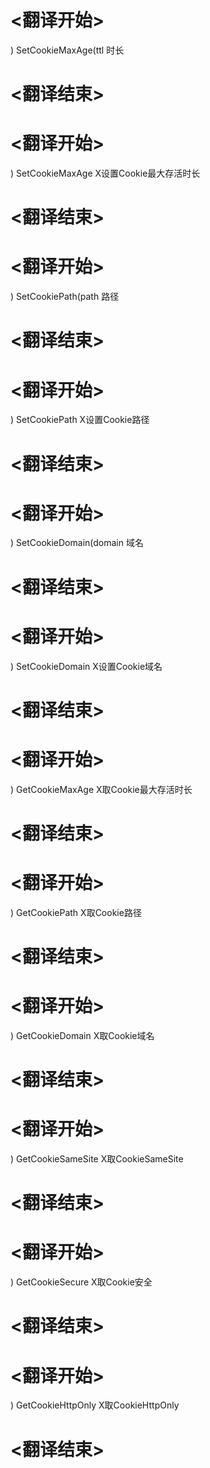 
# <翻译开始>
) SetCookieMaxAge(ttl
时长
# <翻译结束>

# <翻译开始>
) SetCookieMaxAge
X设置Cookie最大存活时长
# <翻译结束>

# <翻译开始>
) SetCookiePath(path
路径
# <翻译结束>

# <翻译开始>
) SetCookiePath
X设置Cookie路径
# <翻译结束>

# <翻译开始>
) SetCookieDomain(domain
域名
# <翻译结束>

# <翻译开始>
) SetCookieDomain
X设置Cookie域名
# <翻译结束>

# <翻译开始>
) GetCookieMaxAge
X取Cookie最大存活时长
# <翻译结束>

# <翻译开始>
) GetCookiePath
X取Cookie路径
# <翻译结束>

# <翻译开始>
) GetCookieDomain
X取Cookie域名
# <翻译结束>

# <翻译开始>
) GetCookieSameSite
X取CookieSameSite
# <翻译结束>

# <翻译开始>
) GetCookieSecure
X取Cookie安全
# <翻译结束>

# <翻译开始>
) GetCookieHttpOnly
X取CookieHttpOnly
# <翻译结束>
